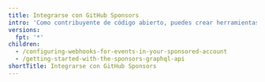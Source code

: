 ```yaml
---
title: Integrarse con GitHub Sponsors
intro: 'Como contribuyente de código abierto, puedes crear herramientas personalizadas para administrar tus patrocinios de GitHub.'
versions:
  fpt: '*'
children:
  - /configuring-webhooks-for-events-in-your-sponsored-account
  - /getting-started-with-the-sponsors-graphql-api
shortTitle: Integrarse con GitHub Sponsors
---
```


